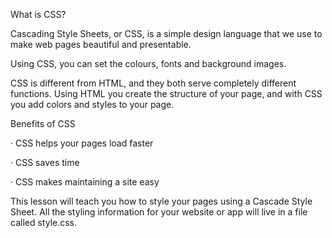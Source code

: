 What is CSS?

Cascading Style Sheets, or CSS, is a simple design language that we use to make web pages beautiful and presentable.

Using CSS, you can set the colours, fonts and background images.

CSS is different from HTML, and they both serve completely different functions. Using HTML you create the structure of your page, and with CSS you add colors and styles to your page.



Benefits of CSS

· CSS helps your pages load faster

· CSS saves time

· CSS makes maintaining a site easy

This lesson will teach you how to style your pages using a Cascade Style Sheet. All the styling information for your website or app will live in a file called style.css.
